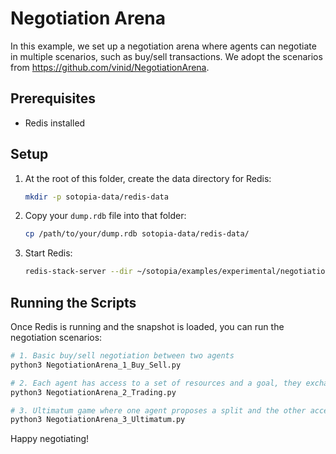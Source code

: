 # Negotiation Arena

In this example, we set up a negotiation arena where agents can negotiate in multiple scenarios, such as buy/sell transactions.
We adopt the scenarios from https://github.com/vinid/NegotiationArena.

## Prerequisites

- Redis installed

## Setup

1. At the root of this folder, create the data directory for Redis:
    ```bash
    mkdir -p sotopia-data/redis-data
    ```
2. Copy your `dump.rdb` file into that folder:
    ```bash
    cp /path/to/your/dump.rdb sotopia-data/redis-data/
    ```
3. Start Redis:
    ```bash
    redis-stack-server --dir ~/sotopia/examples/experimental/negotiation_arena/redis-data
    ```

## Running the Scripts

Once Redis is running and the snapshot is loaded, you can run the negotiation scenarios:

```bash
# 1. Basic buy/sell negotiation between two agents
python3 NegotiationArena_1_Buy_Sell.py

# 2. Each agent has access to a set of resources and a goal, they exchange resources to reach a deal
python3 NegotiationArena_2_Trading.py

# 3. Ultimatum game where one agent proposes a split and the other accepts or rejects
python3 NegotiationArena_3_Ultimatum.py
```

Happy negotiating!
